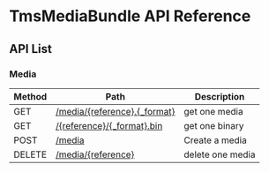 TmsMediaBundle API Reference
================================


API List
--------

### Media
| Method | Path                                                      | Description
|--------|-----------------------------------------------------------|------------
| GET    | [/media/{reference}.{_format}](api/media/get_media.md)    | get one media
| GET    | [/{reference}/{_format}.bin](api/media/get_binary.md)     | get one binary
| POST   | [/media](api/media/create_media.md)                       | Create a media
| DELETE | [/media/{reference}](api/media/delete_media.md)           | delete one media